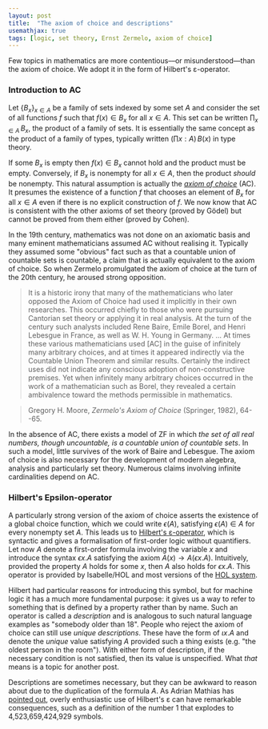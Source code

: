 ```yaml
---
layout: post
title:  "The axiom of choice and descriptions"
usemathjax: true 
tags: [logic, set theory, Ernst Zermelo, axiom of choice]
---
```


Few topics in mathematics are more contentious––or misunderstood––than the axiom of choice. We adopt it in the form of Hilbert's ε-operator.

### Introduction to AC

Let $\lbrace B_x\rbrace_{x\in A}$ 
be a family of sets indexed by some set $A$ and consider the set of all functions $f$ such that $f(x)\in B_x$ for all $x\in A$. This set can be written $\prod_{x\in A}\,B_x$, the product of a family of sets. It is essentially the same concept as the product of a family of types, typically written $(\prod x:A)\,B(x)$ in type theory.

If some $B_x$ is empty then $f(x)\in B_x$ cannot hold and the product must be empty. Conversely, if $B_x$ is nonempty for all $x\in A$, then the product *should* be nonempty. This natural assumption is actually the [*axiom of choice*](https://plato.stanford.edu/entries/axiom-choice/) (AC). It presumes the existence of a function $f$ that chooses an element of $B_x$ for all $x\in A$ even if there is no explicit construction of $f$.
We now know that AC is consistent with the other axioms of set theory (proved by Gödel) but cannot be proved from them either (proved by Cohen).

In the 19th century, mathematics was not done on an axiomatic basis and many eminent mathematicians assumed AC without realising it. 
Typically they assumed some "obvious" fact such as that a countable union of countable sets is countable, a claim that is actually equivalent to the axiom of choice.
So when Zermelo promulgated the axiom of choice at the turn of the 20th century, he aroused strong opposition. 

> It is a historic irony that many of the mathematicians who later opposed the Axiom of Choice had used it implicitly in their own researches. This occurred chiefly to those who were pursuing Cantorian set theory or applying it in real analysis. At the turn of the century such analysts included Rene Baire, Emile Borel, and Henri Lebesgue in France, as well as W. H. Young in Germany. ... At times these various mathematicians used [AC]
>  in the guise of infinitely many arbitrary choices, and at times it appeared indirectly via the Countable Union Theorem and similar results. Certainly the indirect uses did not indicate any conscious adoption of non-constructive premises. Yet when infinitely many arbitrary choices occurred in the work of a mathematician such as Borel, they revealed a certain ambivalence toward the methods permissible in mathematics.

> Gregory H. Moore, *Zermelo's Axiom of Choice* (Springer, 1982), 64--65.

In the absence of AC, there exists a model of ZF in which *the set of all real numbers, though uncountable, is a countable union of countable sets*.
In such a model, little survives of the work of Baire and Lebesgue.
The axiom of choice is also necessary for the development of modern alegebra, analysis and particularly set theory. Numerous claims involving infinite cardinalities depend on AC.

### Hilbert's Epsilon-operator

A particularly strong version of the axiom of choice asserts the existence of a global choice function, which we could write $\epsilon(A)$, satisfying $\epsilon(A)\in A$ for every nonempty set $A$. This leads us to [Hilbert's ε-operator](https://plato.stanford.edu/entries/epsilon-calculus/), which is syntactic and gives a formalisation of first-order logic without quantifiers. 
Let now $A$ denote a first-order formula involving the variable $x$
and introduce the syntax $\epsilon x. A$ satisfying the axiom $A(x)\to A(\epsilon x. A)$. Intuitively, provided the property $A$ holds for some $x$, then $A$ also holds for $\epsilon x. A$. This operator is provided by Isabelle/HOL and most versions of the [HOL system](https://hol-theorem-prover.org).

 Hilbert had particular reasons for introducing this symbol, but for machine logic it has a much more fundamental purpose: it gives us a way to refer to something that is defined by a property rather than by name. Such an operator is called a *description* and is analogous to such natural language examples as "somebody older than 18". People who reject the axiom of choice can still use *unique descriptions*. These have the form of $\iota x. A$ and denote the *unique* value satisfying $A$ provided such a thing exists (e.g. "the oldest person in the room"). With either form of description, if the necessary condition is not satisfied, then its value is unspecified. What *that* means is a topic for another post.
 
Descriptions are sometimes necessary, but they can be awkward to reason about due to the duplication of the formula $A$. As Adrian Mathias has [pointed out](https://www.dpmms.cam.ac.uk/~ardm/inefff.pdf), overly enthusiastic use of Hilbert's ε can have remarkable consequences, such as a definition of the number 1 that explodes to 4,523,659,424,929 symbols.
